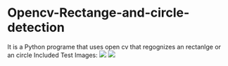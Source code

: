 # Opencv-Rectange-and-circle-detection
It is a Python programe that uses open cv that regognizes an rectanlge or an circle
Included Test Images:
![](https://github.com/Mice0x/Opencv-Rectangle-and-circle-detection/blob/master/Circle.PNG)
![](https://github.com/Mice0x/Opencv-Rectangle-and-circle-detection/blob/master/Eect.PNG)
